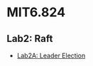 # MIT6.824
## Lab2: Raft
- [Lab2A: Leader Election](https://github.com/Chang-Chia-Chi/MIT6.824/tree/feat/lab2a)

